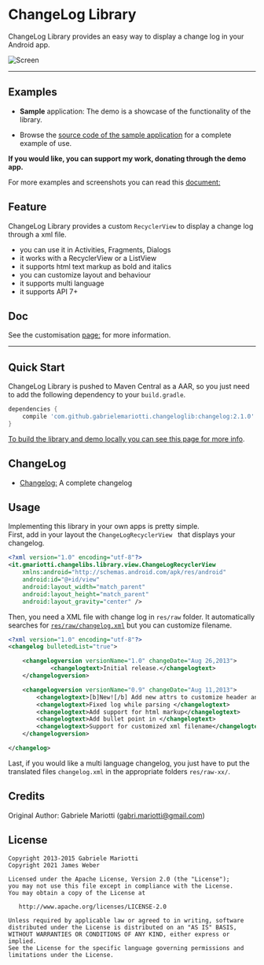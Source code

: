 # ChangeLog Library

ChangeLog Library provides an easy way to display a change log in your Android app.

![Screen](/ChangeLogDemo/images/screen2.png)

---
## Examples

* **Sample** application: The demo is a showcase of the functionality of the library.

* Browse the [source code of the sample application](/ChangeLogDemo) for a complete example of use.

**If you would like, you can support my work, donating through the demo app.**


For more examples and screenshots you can read this [document:](/ChangeLogDemo/README.md)


## Feature

ChangeLog Library provides a custom `RecyclerView` to display a change log through a xml file.

* you can use it in Activities, Fragments, Dialogs
* it works with a RecyclerView or a ListView
* it supports html text markup as bold and italics
* you can customize layout and behaviour
* it supports multi language
* it supports API 7+

## Doc

See the customisation [page:](/doc/CUSTOMIZATION.md) for more information.

---
## Quick Start

ChangeLog Library is pushed to Maven Central as a AAR, so you just need to add the following dependency to your `build.gradle`.

``` groovy
dependencies {
    compile 'com.github.gabrielemariotti.changeloglib:changelog:2.1.0'
}
```

[To build the library and demo locally you can see this page for more info](/doc/BUILD.md).


## ChangeLog

* [Changelog:](CHANGELOG.md) A complete changelog

## Usage

Implementing this library in your own apps is pretty simple.<br/>
First, add in your layout the `ChangeLogRecyclerView ` that displays your changelog.

``` xml
<?xml version="1.0" encoding="utf-8"?>
<it.gmariotti.changelibs.library.view.ChangeLogRecyclerView
    xmlns:android="http://schemas.android.com/apk/res/android"
    android:id="@+id/view"
    android:layout_width="match_parent"
    android:layout_height="match_parent"
    android:layout_gravity="center" />
```

Then, you need a XML file with change log in `res/raw` folder.
It automatically searches for [`res/raw/changelog.xml`](/ChangeLogLibrary/src/main/res/raw/changelog.xml) but you can customize filename.

``` xml
<?xml version="1.0" encoding="utf-8"?>
<changelog bulletedList="true">

    <changelogversion versionName="1.0" changeDate="Aug 26,2013">
            <changelogtext>Initial release.</changelogtext>
    </changelogversion>

    <changelogversion versionName="0.9" changeDate="Aug 11,2013">
        <changelogtext>[b]New![/b] Add new attrs to customize header and row layout</changelogtext>
        <changelogtext>Fixed log while parsing </changelogtext>
        <changelogtext>Add support for html markup</changelogtext>
        <changelogtext>Add bullet point in </changelogtext>
        <changelogtext>Support for customized xml filename</changelogtext>
    </changelogversion>

</changelog>

```

Last, if you would like a multi language changelog, you just have to put the translated files `changelog.xml` in the appropriate folders `res/raw-xx/`.


Credits
-------

Original Author: Gabriele Mariotti (gabri.mariotti@gmail.com)

License
-------

    Copyright 2013-2015 Gabriele Mariotti
	Copyright 2021 James Weber

    Licensed under the Apache License, Version 2.0 (the "License");
    you may not use this file except in compliance with the License.
    You may obtain a copy of the License at

       http://www.apache.org/licenses/LICENSE-2.0

    Unless required by applicable law or agreed to in writing, software
    distributed under the License is distributed on an "AS IS" BASIS,
    WITHOUT WARRANTIES OR CONDITIONS OF ANY KIND, either express or implied.
    See the License for the specific language governing permissions and
    limitations under the License.
